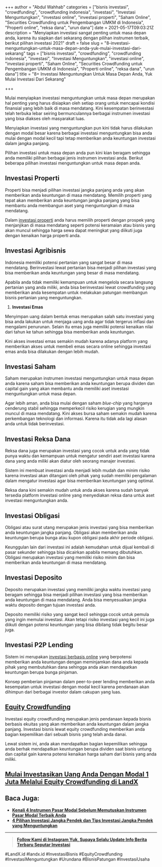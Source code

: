 +++
author = "Abdul Wahhab"
categories = ["bisnis investasi", "crowdfunding", "crowdfunding indonesia", "investasi", "Investasi Menguntungkan", "investasi online", "investasi properti", "Saham Online", "Securities Crowdfunding untuk Pengembangan UMKM di Indonesia", "Properti online", "reksa dana", "urun dana"]
date = 2021-05-17T09:03:21Z
description = "Menyiapkan investasi sangat penting untuk masa depan anda, karena itu siapkan dari sekarang dengan pilihan instrumen terbaik, berikut pilihan investasi 2021"
draft = false
slug = "8-investasi-menguntungkan-untuk-masa-depan-anda-yuk-mulai-investasi-dari-sekarang"
tags = ["bisnis investasi", "crowdfunding", "crowdfunding indonesia", "investasi", "Investasi Menguntungkan", "investasi online", "investasi properti", "Saham Online", "Securities Crowdfunding untuk Pengembangan UMKM di Indonesia", "Properti online", "reksa dana", "urun dana"]
title = "8+ Investasi Menguntungkan Untuk Masa Depan Anda, Yuk Mulai Investasi Dari Sekarang"

+++


Mulai menyiapkan investasi menguntungkan untuk masa depan merupakan hal penting yang harus disiapkan oleh setiap orang untuk mencapai kondisi finansial yang lebih baik di masa mendatang. Kini kesempatan berinvestasi telah terbuka lebar seiring bermunculannya berbagai instrumen investasi yang bisa diakses oleh masyarakat luas.

Menyiapkan investasi yang menguntungkan pun kini tidak harus dilakukan dengan modal besar karena berbagai investasi menguntungkan bisa anda mulai dengan modal kecil tapi tetap memberikan anda keuntungan investasi dalam jangka panjang.

Pilihan investasi untuk masa depan anda pun kini kian beragam sehingga anda memiliki pilihan berbagai jenis instrumen investasi anda. Berikut beberapa pilihan investasi menguntungkan untuk masa depan anda.

## Investasi Properti

Properti bisa menjadi pilihan investasi jangka panjang anda yang akan memberikan anda keuntungan di masa mendatang. Memilih properti yang tepat akan memberikan anda keuntungan jangka panjang yang bisa membantu anda membangun aset yang menguntungkan di masa mendatang.

Dalam [investasi properti](https://landx.id/) anda harus memilih properti dengan prospek yang menjanjikan di masa mendatang seperti potensi keramaian atau bisnis yang akan muncul sehingga harga sewa dapat meningkat yang diikuti juga dengan kenaikan harga properti anda.

## Investasi Agribisnis

Indonesia memiliki potensi pertanian yang sangat besar di masa mendatang. Berinvestasi lewat pertanian bisa menjadi pilihan investasi yang bisa memberikan anda keuntungan yang besar di masa mendatang.

Apabila anda tidak memiliki kemampuan untuk mengelola secara langsung pertanian yang anda miliki, anda bisa berinvestasi lewat crowdfunding yang memberikan anda kesempatan untuk melakukan patungan membangun bisnis pertanian yang menguntungkan.

1. ******Investasi Emas******

Menyimpan uang dalam bentuk emas merupakan salah satu investasi yang bisa anda lakukan untuk menjaga uang anda agar tidak tergerus inflasi dan mengalami penurunan. Selain itu emas juga memiliki potensi kenaikan nilai dari tahun ke tahun sehingga bisa memberikan anda keuntungan.

Kini akses investasi emas semakin mudah karena adanya platform yang memberikan akses untuk membeli emas secara online sehingga investasi emas anda bisa dilakukan dengan lebih mudah.

## Investasi Saham

Saham merupakan instrumen investasi menguntungkan untuk masa depan anda karena saham bisa memberikan anda keuntungan berupa dividen dan capital gain yang akan membantu anda memiliki aset investasi menguntungkan untuk masa depan.

Agar lebih aman, anda bisa mulai dengan saham _blue-chip_ yang harganya cenderung stabil sehingga memperkecil risiko kerugian yang mungkin muncul di masa mendatang. Kini akses bursa saham semakin mudah karena perkembangan teknologi dan informasi. Karena itu tidak ada lagi alasan anda untuk tidak berinvestasi.

## Investasi Reksa Dana

Reksa dana juga merupakan investasi yang cocok untuk anda yang tidak punya waktu dan kemampuan untuk mengatur sendiri aset investasi karena dana yang anda miliki akan diatur oleh seorang manajer investasi.

Sistem ini membuat investasi anda menjadi lebih mudah dan minim risiko karena investasi akan ditangani oleh pihak yang sudah memiliki pengalaman dalam mengatur investasi agar bisa memberikan keuntungan yang optimal.

Reksa dana kini semakin mudah untuk anda akses karena sudah banyak tersedia platform investasi online yang menyediakan reksa dana untuk aset investasi menguntungkan anda.

## Investasi Obligasi

Obligasi atau surat utang merupakan jenis investasi yang bisa memberikan anda keuntungan jangka panjang. Obligasi akan memberikan anda keuntungan berupa bunga atau kupon obligasi pada akhir periode obligasi.

Keunggulan lain dari investasi ini adalah kemudahan untuk dijual kembali di pasar sekunder sehingga bisa dicairkan apabila memang dibutuhkan. Obligasi merupakan investasi yang memiliki risiko minim dan bisa memberikan anda keuntungan di masa mendatang.

## Investasi Deposito

Deposito merupakan investasi yang memiliki jangka waktu investasi yang beragam sehingga bisa menjadi pilihan investasi yang bisa memberikan anda keuntungan di masa mendatang. Anda bisa menyesuaikan jangka waktu deposito dengan tujuan investasi anda.

Deposito memiliki risiko yang sangat kecil sehingga cocok untuk pemula yang ingin memulai investasi. Akan tetapi risiko investasi yang kecil ini juga diikuti dengan potensi keuntungan yang  bisa dibilang tidak begitu besar juga.

## Investasi P2P Lending

Sistem ini merupakan [investasi berbasis online](https://landx.id/) yang berpotensi memberikan anda keuntungan dengan meminjamkan dana anda kepada pihak yang membutuhkan dana sehingga anda akan mendapatkan keuntungan berupa bunga pinjaman.

Konsep pemberian pinjaman dalam peer-to-peer lending memberikan anda kesempatan untuk investasi dengan modal kecil karena pendanaan akan dihimpun dari berbagai investor dalam cakupan yang luas.

## [Equity Crowdfunding](https://landx.id/)

Investasi equity crowdfunding merupakan jenis pendanaan kepada bisnis berbasis ekuitas yang akan memberikan anda keuntungan dalam jangka panjang. Investasi bisnis lewat equity crowdfunding memberikan anda bagian kepemilikan dari sebuah bisnis yang telah anda danai.

Lewat sistem ini, anda akan mendapatkan bagian kepemilikan sehingga anda berhak mendapatkan keuntungan berupa dividen saat bisnis untung dan capital gain karena potensi kenaikan harga saham dari bisnis yang anda miliki.

## [Mulai Investasikan Uang Anda Dengan Modal 1 Juta Melalui Equity Crowdfunding di LandX](https://landx.id/)



## **Baca Juga:**

* **[Kenali 4 Instrumen Pasar Modal Sebelum Memutuskan Instrumen Pasar Modal Terbaik Anda](https://landx.id/blog/kenali-4-instrumen-pasar-modal-sebelum-memutuskan-instrumen-pasar-modal-terbaik-anda/)**
* **[4 Pilihan Investasi Jangka Pendek dan Tips Investasi Jangka Pendek yang Menguntungkan](https://landx.id/blog/4-pilihan-investasi-jangka-pendek-dan-tips-investasi-jangka-pendek-yang-menguntungkan/)**

---

> **[Follow Kami di Instagram Yuk, Supaya Selalu Update Info Berita Terbaru Seputar Investasi](https://www.instagram.com/landx.id/?utm_medium=copy_link)**

‌#LandX.id	#landx.id	#InvestasiBisnis	#EquityCrowdfunding	#InvestasiMenguntungkan	#Urundana	#BisnisPatungan	#InvestasiUsaha


